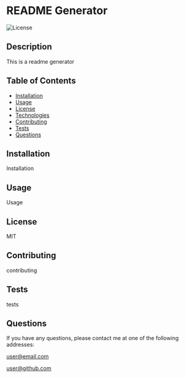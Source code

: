 # README Generator
  ![License](https://img.shields.io/badge/license-MIT-blue.svg)
  
  ## Description 

  This is a readme generator

  ## Table of Contents

  * [Installation](#installation)
  * [Usage](#usage)
  * [License](#license)
  * [Technologies](#technologies)
  * [Contributing](#contributing)
  * [Tests](#tests)
  * [Questions](#questions)

  ## Installation 

  Installation
  
  ## Usage

  Usage

  ## License

  MIT

  ## Contributing

  contributing

  ## Tests

  tests

  ## Questions

  If you have any questions, please contact me at one of the following addresses:

  user@email.com
  
  user@github.com
  
